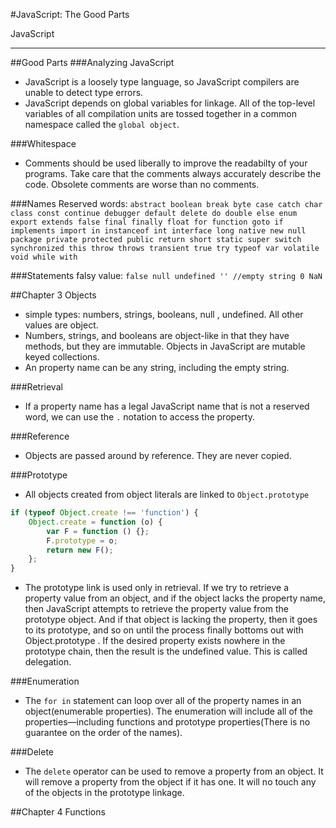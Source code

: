 #JavaScript: The Good Parts 

JavaScript

---

##Good Parts
###Analyzing JavaScript
- JavaScript is a loosely type language, so JavaScript compilers are unable to detect type errors.
- JavaScript depends on global variables for linkage. All of the top-level variables of all compilation units are tossed together in a common namespace called the `global object`.

###Whitespace
- Comments should be used liberally to improve the readabilty of your programs. Take care that the comments always accurately describe the code. Obsolete comments are worse than no comments.

###Names
Reserved words:
`abstract
boolean break byte
case catch char class const continue
debugger default delete do double
else enum export extends
false final finally float for function
goto
if implements import in instanceof int interface
long
native new null
package private protected public
return
short static super switch synchronized
this throw throws transient true try typeof
var volatile void
while with`

###Statements
falsy value:
`false
null
undefined
'' //empty string
0
NaN`

##Chapter 3 Objects
- simple types: numbers, strings, booleans, null , undefined. All other values are object.
- Numbers, strings, and booleans are object-like in that they have methods, but they are immutable. Objects in JavaScript are mutable keyed collections.
- An property name can be any string, including the empty string.

###Retrieval
- If a property name has a legal JavaScript name  that is not a reserved word, we can use the `.` notation to access the property.

###Reference
- Objects are passed around by reference. They are never copied.

###Prototype
- All objects created from object literals are linked to `Object.prototype`

```javascript
if (typeof Object.create !== 'function') {
    Object.create = function (o) {
        var F = function () {};
        F.prototype = o;
        return new F();
    };
}
```

- The prototype link is used only in retrieval. If we try to retrieve a property value from an object, and if the object lacks the property name, then JavaScript attempts to retrieve the property value from the prototype object. And if that object is lacking the property, then it goes to its prototype, and so on until the process finally bottoms out with Object.prototype . If the desired property exists nowhere in the prototype chain, then the result is the undefined value. This is called delegation.

###Enumeration
- The `for in` statement can loop over all of the property names in an object(enumerable properties). The enumeration will include all of the properties—including functions and prototype properties(There is no guarantee on the order of the names).

###Delete
- The `delete` operator can be used to remove a property from an object. It will remove a property from the object if it has one. It will no touch any of the objects in the prototype linkage.

##Chapter 4 Functions



